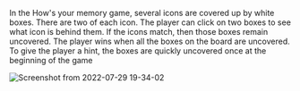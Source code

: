 In the How's your memory game, several icons are covered up by white boxes. There are two of each icon. The player can click on two boxes to see what icon is behind them. If the icons match, then those boxes remain uncovered. The player wins when all the boxes on the board are uncovered. To give the player a hint, the boxes are quickly uncovered once at the beginning of the game

![Screenshot from 2022-07-29 19-34-02](https://user-images.githubusercontent.com/107188569/181750521-1d2bd4a5-30eb-4e95-a999-0a2b4cd4f3e6.png)
